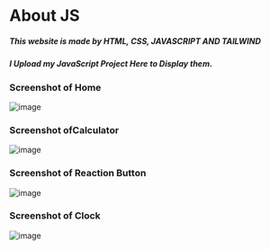 # About JS 
##### This website is made by HTML, CSS, JAVASCRIPT AND TAILWIND 
##### I Upload my JavaScript Project Here to Display them. 
### Screenshot of Home
![image](https://user-images.githubusercontent.com/68294675/99878464-887c5e80-2c2b-11eb-9bd5-4acfb2c5e6bd.png)
### Screenshot ofCalculator 
![image](https://user-images.githubusercontent.com/68294675/99878508-ea3cc880-2c2b-11eb-9b4d-4246d1a3bb56.png)
### Screenshot of Reaction Button
![image](https://user-images.githubusercontent.com/68294675/99878533-1eb08480-2c2c-11eb-90a8-596c267c0780.png)
### Screenshot of Clock
![image](https://user-images.githubusercontent.com/68294675/99878538-296b1980-2c2c-11eb-9bf6-566fc30fb83e.png)
